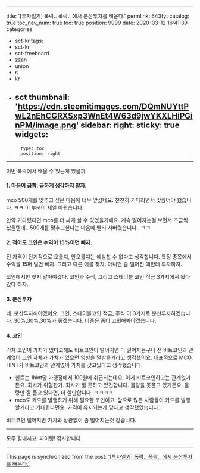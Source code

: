 
---
title: '[투자일기] 폭락.. 폭락.. 에서 분산투자를 배운다.'
permlink: 643fyt
catalog: true
toc_nav_num: true
toc: true
position: 9999
date: 2020-03-12 16:41:39
categories:
- sct-kr
tags:
- sct-kr
- sct-freeboard
- zzan
- union
- s
- kr
- sct
thumbnail: 'https://cdn.steemitimages.com/DQmNUYttPwL2nEhCGRXSxp3WnEt4W63d9jwYKXLHiPGinPM/image.png'
sidebar:
    right:
        sticky: true
widgets:
    -
        type: toc
        position: right
---


이번 폭락에서 배울 수 있는게 있을까


#### 1. 마음이 급함. 급하게 생각하지 말자.
mco 500개를 맞추고 싶은 마음에 너무 앞섰네요.
천천히 기다리면서 맞췄어야 했습니다. ㅋㅋ
이 부분이 제일 아쉽습니다.

만약 기다렸다면 mco를 더 싸게 살 수 있었을거에요.
계속 떨어지는걸 보면서 조금씩 샀을텐데..
500개를 맞추고싶다는 마음에 빨리 사버렸습니다.. ㅋㅋ


#### 2. 적어도 코인은 수익이 15%이면 빼자.

전 가격이 단기적으로 오를지, 안오를지는 예상할 수 없다고 생각합니다.
특정 종목에서 수익을 15퍼 벌면 빼자. 그리고 다른 애를 찾자.
아니면 좀 떨어진 애한테 투자하자.

코인에서만 찾지 말아야겠다. 코인과 주식, 그리고 스테이블 코인 적금 3가지에서 왔다갔다 하자.

#### 3. 분산투자

네. 분산투자해야겠어요.
코인, 스테이블코인 적금, 주식
이 3가지로 분산투자하겠습니다.
30%,30%,30%가 좋겠습니다.
비중은 좀더 고민해봐야겠습니다.

#### 4. 코인

각자 코인이 가치가 있다고해도 비트코인이 떨어지면 다 떨어지는구나
전 비트코인과 관계없이 코인 자체가 가치가 있으면 영향을 덜받을거라고 생각했어요. 
대표적으로 MCO, HINT가 비트코인과 관계없이 가치를 갖고있다고 생각했습니다.
* 힌트는 1hint당 가맹점에서 100원에 취급되는데요. 이게 비트코인하고는 관계없거든요. 회사가 위험한가. 회사가 잘 못하고 있긴합니다. 물량을 못풀고 있거든요. 물량만 잘 풀고 있다면, 더 살만합니다. ㅋㅋㅋㅋ
* mco도 카드를 발행하기 위해 필요한 코인이고, 앞으로 많은 사람들이 카드를 발행할거라고 기대한다면요. 가격이 유지되는게 맞다고 생각했었습니다.

비트코인 떨어지면 가치와 상관없이 좀 떨어지는것 같습니다.

---

모두 힘내시고, 파이팅!
감사합니다.

- - -

This page is synchronized from the post: ['[투자일기] 폭락.. 폭락.. 에서 분산투자를 배운다.'](https://steemit.com/@jacobyu/643fyt)
